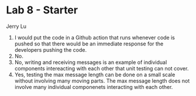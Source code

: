 # Lab 8 - Starter
Jerry Lu
1. I would put the code in a Github action that runs whenever code is pushed so that there would be an immediate response for the developers pushing the code.  
2. No.  
3. No, writing and receiving messages is an example of individual components intereacting with each other that unit testing can not cover.  
4. Yes, testing the max message length can be done on a small scale without involving many moving parts. The max message length does not involve many individual componenets interacting with each other.
